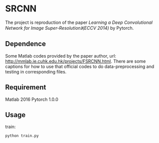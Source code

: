 # SRCNN
The project is reproduction of the paper *Learning a Deep Convolutional Network for Image Super-Resolution》(ECCV 2014)* by Pytorch.
## Dependence
Some Matlab codes provided by the paper author, url: http://mmlab.ie.cuhk.edu.hk/projects/FSRCNN.html.
There are some captions for how to use that official codes to do data-preprocessing and testing in corresponding files.
## Requirement
Matlab 2016
Pytorch 1.0.0
## Usage
train:
```
python train.py
```
